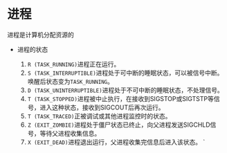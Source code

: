 # 进程

进程是计算机分配资源的

* 进程的状态

  1. `R (TASK_RUNNING)`进程正在运行。
  2. `S (TASK_INTERRUPTIBLE)`进程处于可中断的睡眠状态，可以被信号中断。唤醒后状态变为`TASK_RUNNING`。
  3. `D (TASK_UNINTERRUPTIBLE)`进程处于不可中断的睡眠状态，不处理信号。
  4. `T (TASK_STOPPED)`进程被中止执行，在接收到SIGSTOP或SIGTSTP等信号，进入这种状态，接收到SIGCOUT后再次运行。
  5. `T (TASK_TRACED)`正被调试或其他进程监控时的状态。
  6. `Z (EXIT_ZOMBIE)`进程处于僵尸状态已终止，向父进程发送SIGCHLD信号，等待父进程收集信息。
  7. `X (EXIT_DEAD)`进程退出运行，父进程收集完信息后进入该状态。
` 

